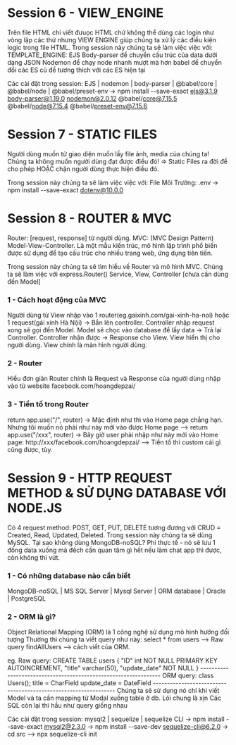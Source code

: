 
# Session 6 - VIEW_ENGINE
Trên file HTML chỉ viết đưuọc HTML chứ không thể dùng các login như vòng lặp các thứ nhưng VIEW ENGINE giúp chúng ta xử lý các điều kiện logic trong file HTML.
Trong session này chúng ta sẽ làm việc việc với:
    TEMPLATE_ENGINE: EJS
    Body-parser để chuyển cấu trúc của data dưới dạng JSON
    Nodemon để chạy node nhanh mượt mà hơn
    babel để chuyển đổi các ES cũ để tương thích với các ES hiện tại

Các cài đặt trong session:
EJS | nodemon | body-parser | @babel/core | @babel/node | @babel/preset-env
-> npm install --save-exact ejs@3.1.9 body-parser@1.19.0 nodemon@2.0.12 @babel/core@7.15.5 @babel/node@7.15.4 @babel/preset-env@7.15.6

# Session 7 - STATIC FILES
Người dùng muốn từ giao diện muốn lấy file ảnh, media của chúng ta!
Chúng ta không muốn người dùng đạt được điều đó!
=> Static Files ra đời để cho phép HOẶC chặn người dùng thực hiện điều đó.

Trong session này chúng ta sẽ làm việc việc với:
    File Môi Trường: .env
    -> npm install --save-exact dotenv@10.0.0
    
# Session 8 - ROUTER & MVC
Router: [request, response] từ người dùng.
MVC: (MVC Design Pattern) Model-View-Controller. Là một mẫu kiến ​​trúc, mô hình lập trình phổ biến được sử dụng để tạo cấu trúc cho nhiều trang web, ứng dụng tiên tiến.

Trong session này chúng ta sẽ tìm hiểu về Router và mô hình MVC. Chúng ta sẽ làm việc với
    express.Router()
    Service, View, Controller [chưa cần dùng đến Model]

### 1 - Cách hoạt động của MVC
Người dùng từ View nhập vào 1 router(eg.gaixinh.com/gai-xinh-ha-noi) hoặc 1 request(gái xinh Hà Nội) -> Bắn lên controller.
Controller nhập request xong sẽ gọi đến Model.
Model sẽ chọc vào database để lấy data -> Trả lại Controller.
Controller nhận được -> Response cho View.
View hiển thị cho người dùng.
View chính là màn hình người dùng.
### 2 - Router
Hiểu đơn giản Router chính là Request và Response của người dùng nhập vào từ website
facebook.com/hoangdepzai/

### 3 - Tiền tố trong Router
return app.use("/", router) -> Mặc định như thì vào Home page chẳng hạn. Nhưng tôi muốn nó phải như này mới vào được Home page
--> return app.use("/xxx", router) -> Bây giờ user phải nhập như này mới vào Home page: http://xxx/facebook.com/hoangdepzai/
--> Tiền tố thì custom cái gì cũng được, tùy.

# Session 9 - HTTP REQUEST METHOD & SỬ DỤNG DATABASE VỚI NODE.JS
Có 4 request method: POST, GET, PUT, DELETE tương đương với CRUD  = Created, Read, Updated, Deleted.
Trong session này chúng ta sẽ dùng MySQL. 
    Tại sao không dùng MongoDB-noSQL?
    Phi thực tế - nó sẽ lưu 1 đống data xuống mà đếch cần quan tâm gì hết
    nếu làm chat app thì được, còn không thì vứt.

### 1 - Có những database nào cần biết
MongoDB-noSQL | MS SQL Server | Mysql Server | ORM database | Oracle | PostgreSQL 
### 2 - ORM là gì?
Object Relational Mapping (ORM) là 1 công nghệ sử dụng mô hình hướng đối tượng
    Thường thì chúng ta viết query như này:
    select * from users --> Raw query
    findAllUsers --> cách viết của ORM. 
    
eg. 
Raw query:
    CREATE TABLE users {
        "ID" int NOT NULL PRIMARY KEY AUTOINCREMENT,
        "title" varchar(50),
        "update_date" NOT NULL
    }
    ----------------------------------------------------------------
ORM query:
    class Users();
    title = CharField
    update_date = DateField
    ----------------------------------------------------------------
    Chúng ta sẽ sử dụng nó chỉ khi viết Model và ta cần mapping từ Modal xuống table ở db. Lói chung là xịn
    Các SQL còn lại thì hầu như query giống nhau

Các cài đặt trong session:
mysql2 | sequelize | sequelize CLI
-> npm install --save-exact mysql2@2.3.0
-> npm install --save-dev sequelize-cli@6.2.0
-> cd src --> npx sequelize-cli init







